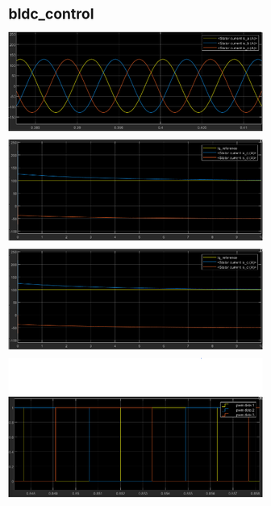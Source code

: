 # bldc_control

![Alt text](https://github.com/hidayetersindursun/bldc_control/blob/main/results/Iabc.png)


![Alt text](https://github.com/hidayetersindursun/bldc_control/blob/main/results/Iq-Id-Iref.png)


![Alt text](https://github.com/hidayetersindursun/bldc_control/blob/main/results/Iq-Id-Iref.png)


![Alt text](https://github.com/hidayetersindursun/bldc_control/blob/main/results/pwm.png)
